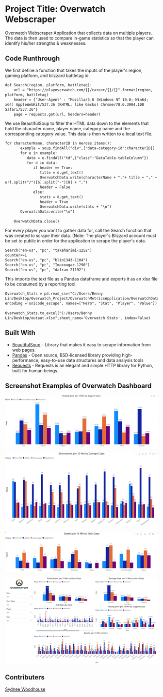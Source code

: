 # Project Title: Overwatch Webscraper

Overwatch Webscraper Application that collects data on multiple players. The data is then used to compare in-game statistics so that the player can identify his/her strengths & weaknesses.

## Code Runthrough
We first define a function that takes the inputs of the player's region, gaming platform, and blizzard battletag id.
```
def Search(region, platform, battletag):
    url = "https://playoverwatch.com/{}/career/{}/{}".format(region, platform, battletag)
    header = {"User-Agent" : "Mozilla/5.0 (Windows NT 10.0; Win64; x64) AppleWebKit/537.36 (KHTML, like Gecko) Chrome/78.0.3904.108 Safari/537.36"}
    page = requests.get(url, headers=header)
```
We use BeautifulSoup to filter the HTML data down to the elements that hold the character name, player name, category name and the corresponding category value.
This data is then written to a local text file.
```
for characterName, characterID in Heroes.items():
       example = soup.findAll("div",{"data-category-id":characterID})
       for e in example:
          data = e.findAll("td",{"class":"DataTable-tableColumn"})
          for d in data:
             if header == True:
                title = d.get_text()
                OverwatchData.write(characterName + ","+ title + "," + url.split("/")[6].split("-")[0] + ",")
                header = False
             else:
                stats = d.get_text()
                header = True
                OverwatchData.write(stats + "\n")
       OverwatchData.write("\n")

    OverwatchData.close()
```
For every player you want to gather data for, call the Search function that was created to scrape their data. (Note: The player's Blizzard account must be set to public in order for the application to scrape the player's data.

```
Search("en-us", "pc", "takaharimi-1252")
counter+=1
Search("en-us", "pc", "blin1343-1104")
Search("en-us", "pc", "Imacougar-1290")
Search("en-us", "pc", "dafran-21192")
```
This imports the text file as a Pandas dataframe and exports it as an xlsx file to be consumed by a reporting tool.
```
Overwatch_Stats = pd.read_csv("C:/Users/Benny Lin/Desktop/Overwatch_Project/OverwatchMetricsApplication/OverwatchData.txt", encoding ='unicode_escape', names=["Hero", "Stat", "Player", "Value"])

Overwatch_Stats.to_excel("C:/Users/Benny Lin/Desktop/output.xlsx",sheet_name='Overwatch Stats', index=False)
```
## Built With
* [BeautifulSoup](https://pypi.org/project/beautifulsoup4/) - Library that makes it easy to scrape information from web pages.
* [Pandas](https://pandas.pydata.org/) - Open source, BSD-licensed library providing high-performance, easy-to-use data structures and data analysis tools
* [Requests](https://requests.readthedocs.io/en/master/) - Requests is an elegant and simple HTTP library for Python, built for human beings.

## Screenshot Examples of Overwatch Dashboard
![](Images/Healing_Done_per_10_Min_Support_Class.png)

![](Images/Elims_per_10_Min_Damage_Class.png)

![](Images/Deaths_per_10_Min_Tank_Class.png)

![](Images/Dashboard_Image.png)

## Contributers

[Sydnee Woodhouse](https://github.com/svwoodhouse)

